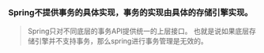 ### Spring不提供事务的具体实现，事务的实现由具体的存储引擎实现。
> Spring只对不同底层的事务API提供统一的上层接口。
也就是说如果底层存储引擎并不支持事务，那么spring进行事务管理是无效的。 
